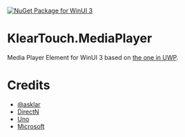 ﻿[![NuGet Package for WinUI 3](https://buildstats.info/nuget/KlearTouch.MediaPlayer.WinUI)](https://www.nuget.org/packages/KlearTouch.MediaPlayer.WinUI/)

# KlearTouch.MediaPlayer
Media Player Element for WinUI 3 based on [the one in UWP](https://docs.microsoft.com/en-us/uwp/api/Windows.UI.Xaml.Controls.MediaPlayerElement).

# Credits

- [@asklar](https://github.com/asklar)
- [DirectN](https://github.com/smourier/DirectN)
- [Uno](https://github.com/unoplatform/uno)
- [Microsoft](https://docs.microsoft.com/en-us/windows/apps/design/controls/media-playback)
